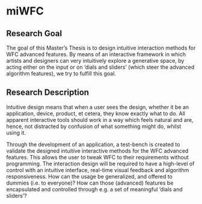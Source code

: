 # miWFC

## Research Goal

The goal of this Master’s Thesis is to design intuitive interaction methods for WFC advanced features. By means of an
interactive framework in which artists and designers can very intuitively explore a generative space, by acting either
on the input or on ’dials and sliders’ (which steer the advanced algorithm features), we try to fulfill this goal.

## Research Description

Intuitive design means that when a user sees the design, whether it be an application, device, product, et cetera, they
know exactly what to do. All apparent interactive tools should work in a way which feels natural and are, hence, not
distracted by confusion of what something might do, whilst using it.

Through the development of an application, a test-bench is created to validate the designed intuitive interactive
methods for the WFC advanced features. This allows the user to tweak WFC to their requirements without programming. The
interaction design will be required to have a high-level of control with an intuitive interface, real-time visual
feedback and algorithm responsiveness. How can the usage be generalized, and offered to dummies (i.e. to everyone)? How
can those (advanced) features be encapsulated and controlled through e.g. a set of meaningful ’dials and sliders’?